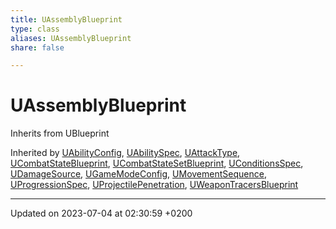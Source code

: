 ```yaml
---
title: UAssemblyBlueprint
type: class
aliases: UAssemblyBlueprint
share: false

---
```


# UAssemblyBlueprint





Inherits from UBlueprint

Inherited by [UAbilityConfig](/docs/SDK/Source/Classes/classUAbilityConfig.md), [UAbilitySpec](/docs/SDK/Source/Classes/classUAbilitySpec.md), [UAttackType](/docs/SDK/Source/Classes/classUAttackType.md), [UCombatStateBlueprint](/docs/SDK/Source/Classes/classUCombatStateBlueprint.md), [UCombatStateSetBlueprint](/docs/SDK/Source/Classes/classUCombatStateSetBlueprint.md), [UConditionsSpec](/docs/SDK/Source/Classes/classUConditionsSpec.md), [UDamageSource](/docs/SDK/Source/Classes/classUDamageSource.md), [UGameModeConfig](/docs/SDK/Source/Classes/classUGameModeConfig.md), [UMovementSequence](/docs/SDK/Source/Classes/classUMovementSequence.md), [UProgressionSpec](/docs/SDK/Source/Classes/classUProgressionSpec.md), [UProjectilePenetration](/docs/SDK/Source/Classes/classUProjectilePenetration.md), [UWeaponTracersBlueprint](/docs/SDK/Source/Classes/classUWeaponTracersBlueprint.md)

-------------------------------

Updated on 2023-07-04 at 02:30:59 +0200